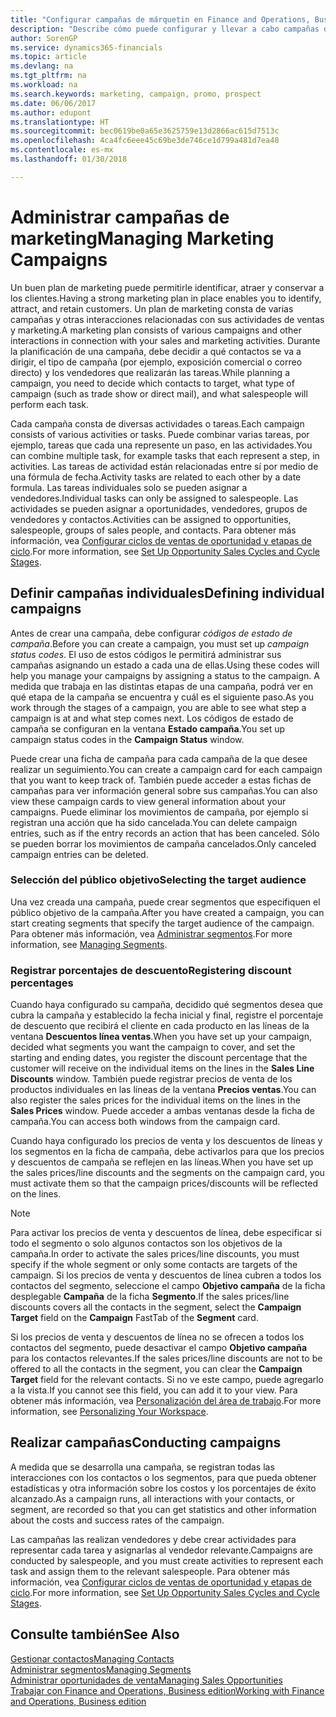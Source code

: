 ```yaml
---
title: "Configurar campañas de márquetin en Finance and Operations, Business edition | Documentos de Microsoft"
description: "Describe cómo puede configurar y llevar a cabo campañas de marketing en Finance and Operations, Business edition para ayudarle a identificar, atraer y conservar a los clientes."
author: SorenGP
ms.service: dynamics365-financials
ms.topic: article
ms.devlang: na
ms.tgt_pltfrm: na
ms.workload: na
ms.search.keywords: marketing, campaign, promo, prospect
ms.date: 06/06/2017
ms.author: edupont
ms.translationtype: HT
ms.sourcegitcommit: bec0619be0a65e3625759e13d2866ac615d7513c
ms.openlocfilehash: 4ca4fc6eee45c69be3de746ce1d799a481d7ea48
ms.contentlocale: es-mx
ms.lasthandoff: 01/30/2018

---
```

# <a name="managing-marketing-campaigns"></a><span data-ttu-id="4c420-103">Administrar campañas de marketing</span><span class="sxs-lookup"><span data-stu-id="4c420-103">Managing Marketing Campaigns</span></span>
<span data-ttu-id="4c420-104">Un buen plan de marketing puede permitirle identificar, atraer y conservar a los clientes.</span><span class="sxs-lookup"><span data-stu-id="4c420-104">Having a strong marketing plan in place enables you to identify, attract, and retain customers.</span></span> <span data-ttu-id="4c420-105">Un plan de marketing consta de varias campañas y otras interacciones relacionadas con sus actividades de ventas y marketing.</span><span class="sxs-lookup"><span data-stu-id="4c420-105">A marketing plan consists of various campaigns and other interactions in connection with your sales and marketing activities.</span></span> <span data-ttu-id="4c420-106">Durante la planificación de una campaña, debe decidir a qué contactos se va a dirigir, el tipo de campaña (por ejemplo, exposición comercial o correo directo) y los vendedores que realizarán las tareas.</span><span class="sxs-lookup"><span data-stu-id="4c420-106">While planning a campaign, you need to decide which contacts to target, what type of campaign (such as trade show or direct mail), and what salespeople will perform each task.</span></span>

<span data-ttu-id="4c420-107">Cada campaña consta de diversas actividades o tareas.</span><span class="sxs-lookup"><span data-stu-id="4c420-107">Each campaign consists of various activities or tasks.</span></span> <span data-ttu-id="4c420-108">Puede combinar varias tareas, por ejemplo, tareas que cada una represente un paso, en las actividades.</span><span class="sxs-lookup"><span data-stu-id="4c420-108">You can combine multiple task, for example tasks that each represent a step, in activities.</span></span> <span data-ttu-id="4c420-109">Las tareas de actividad están relacionadas entre sí por medio de una fórmula de fecha.</span><span class="sxs-lookup"><span data-stu-id="4c420-109">Activity tasks are related to each other by a date formula.</span></span> <span data-ttu-id="4c420-110">Las tareas individuales solo se pueden asignar a vendedores.</span><span class="sxs-lookup"><span data-stu-id="4c420-110">Individual tasks can only be assigned to salespeople.</span></span> <span data-ttu-id="4c420-111">Las actividades se pueden asignar a oportunidades, vendedores, grupos de vendedores y contactos.</span><span class="sxs-lookup"><span data-stu-id="4c420-111">Activities can be assigned to opportunities, salespeople, groups of sales people, and contacts.</span></span> <span data-ttu-id="4c420-112">Para obtener más información, vea [Configurar ciclos de ventas de oportunidad y etapas de ciclo](marketing-how-setup-opportunity-sales-cycles-stages.md).</span><span class="sxs-lookup"><span data-stu-id="4c420-112">For more information, see [Set Up Opportunity Sales Cycles and Cycle Stages](marketing-how-setup-opportunity-sales-cycles-stages.md).</span></span>

## <a name="defining-individual-campaigns"></a><span data-ttu-id="4c420-113">Definir campañas individuales</span><span class="sxs-lookup"><span data-stu-id="4c420-113">Defining individual campaigns</span></span>
<span data-ttu-id="4c420-114">Antes de crear una campaña, debe configurar *códigos de estado de campaña*.</span><span class="sxs-lookup"><span data-stu-id="4c420-114">Before you can create a campaign, you must set up *campaign status codes*.</span></span> <span data-ttu-id="4c420-115">El uso de estos códigos le permitirá administrar sus campañas asignando un estado a cada una de ellas.</span><span class="sxs-lookup"><span data-stu-id="4c420-115">Using these codes will help you manage your campaigns by assigning a status to the campaign.</span></span> <span data-ttu-id="4c420-116">A medida que trabaja en las distintas etapas de una campaña, podrá ver en qué etapa de la campaña se encuentra y cuál es el siguiente paso.</span><span class="sxs-lookup"><span data-stu-id="4c420-116">As you work through the stages of a campaign, you are able to see what step a campaign is at and what step comes next.</span></span> <span data-ttu-id="4c420-117">Los códigos de estado de campaña se configuran en la ventana **Estado campaña**.</span><span class="sxs-lookup"><span data-stu-id="4c420-117">You set up campaign status codes in the **Campaign Status** window.</span></span>

<span data-ttu-id="4c420-118">Puede crear una ficha de campaña para cada campaña de la que desee realizar un seguimiento.</span><span class="sxs-lookup"><span data-stu-id="4c420-118">You can create a campaign card for each campaign that you want to keep track of.</span></span> <span data-ttu-id="4c420-119">También puede acceder a estas fichas de campañas para ver información general sobre sus campañas.</span><span class="sxs-lookup"><span data-stu-id="4c420-119">You can also view these campaign cards to view general information about your campaigns.</span></span>
<span data-ttu-id="4c420-120">Puede eliminar los movimientos de campaña, por ejemplo si registran una acción que ha sido cancelada.</span><span class="sxs-lookup"><span data-stu-id="4c420-120">You can delete campaign entries, such as if the entry records an action that has been canceled.</span></span> <span data-ttu-id="4c420-121">Sólo se pueden borrar los movimientos de campaña cancelados.</span><span class="sxs-lookup"><span data-stu-id="4c420-121">Only canceled campaign entries can be deleted.</span></span>

### <a name="selecting-the-target-audience"></a><span data-ttu-id="4c420-122">Selección del público objetivo</span><span class="sxs-lookup"><span data-stu-id="4c420-122">Selecting the target audience</span></span>
<span data-ttu-id="4c420-123">Una vez creada una campaña, puede crear segmentos que especifiquen el público objetivo de la campaña.</span><span class="sxs-lookup"><span data-stu-id="4c420-123">After you have created a campaign, you can start creating segments that specify the target audience of the campaign.</span></span> <span data-ttu-id="4c420-124">Para obtener más información, vea [Administrar segmentos](marketing-segments.md).</span><span class="sxs-lookup"><span data-stu-id="4c420-124">For more information, see [Managing Segments](marketing-segments.md).</span></span>

### <a name="registering-discount-percentages"></a><span data-ttu-id="4c420-125">Registrar porcentajes de descuento</span><span class="sxs-lookup"><span data-stu-id="4c420-125">Registering discount percentages</span></span>
<span data-ttu-id="4c420-126">Cuando haya configurado su campaña, decidido qué segmentos desea que cubra la campaña y establecido la fecha inicial y final, registre el porcentaje de descuento que recibirá el cliente en cada producto en las líneas de la ventana **Descuentos línea ventas**.</span><span class="sxs-lookup"><span data-stu-id="4c420-126">When you have set up your campaign, decided what segments you want the campaign to cover, and set the starting and ending dates, you register the discount percentage that the customer will receive on the individual items on the lines in the **Sales Line Discounts** window.</span></span> <span data-ttu-id="4c420-127">También puede registrar precios de venta de los productos individuales en las líneas de la ventana **Precios ventas**.</span><span class="sxs-lookup"><span data-stu-id="4c420-127">You can also register the sales prices for the individual items on the lines in the **Sales Prices** window.</span></span> <span data-ttu-id="4c420-128">Puede acceder a ambas ventanas desde la ficha de campaña.</span><span class="sxs-lookup"><span data-stu-id="4c420-128">You can access both windows from the campaign card.</span></span>

 <span data-ttu-id="4c420-129">Cuando haya configurado los precios de venta y los descuentos de líneas y los segmentos en la ficha de campaña, debe activarlos para que los precios y descuentos de campaña se reflejen en las líneas.</span><span class="sxs-lookup"><span data-stu-id="4c420-129">When you have set up the sales prices/line discounts and the segments on the campaign card, you must activate them so that the campaign prices/discounts will be reflected on the lines.</span></span>

> [!NOTE]  
>   <span data-ttu-id="4c420-130">Para activar los precios de venta y descuentos de línea, debe especificar si todo el segmento o solo algunos contactos son los objetivos de la campaña.</span><span class="sxs-lookup"><span data-stu-id="4c420-130">In order to activate the sales prices/line discounts, you must specify if the whole segment or only some contacts are targets of the campaign.</span></span> <span data-ttu-id="4c420-131">Si los precios de venta y descuentos de línea cubren a todos los contactos del segmento, seleccione el campo **Objetivo campaña** de la ficha desplegable **Campaña** de la ficha **Segmento**.</span><span class="sxs-lookup"><span data-stu-id="4c420-131">If the sales prices/line discounts covers all the contacts in the segment, select the **Campaign Target** field on the **Campaign** FastTab of the **Segment** card.</span></span>

<span data-ttu-id="4c420-132">Si los precios de venta y descuentos de línea no se ofrecen a todos los contactos del segmento, puede desactivar el campo **Objetivo campaña** para los contactos relevantes.</span><span class="sxs-lookup"><span data-stu-id="4c420-132">If the sales prices/line discounts are not to be offered to all the contacts in the segment, you can clear the **Campaign Target** field for the relevant contacts.</span></span> <span data-ttu-id="4c420-133">Si no ve este campo, puede agregarlo a la vista.</span><span class="sxs-lookup"><span data-stu-id="4c420-133">If you cannot see this field, you can add it to your view.</span></span> <span data-ttu-id="4c420-134">Para obtener más información, vea [Personalización del área de trabajo](ui-personalization-user.md).</span><span class="sxs-lookup"><span data-stu-id="4c420-134">For more information, see [Personalizing Your Workspace](ui-personalization-user.md).</span></span>

## <a name="conducting-campaigns"></a><span data-ttu-id="4c420-135">Realizar campañas</span><span class="sxs-lookup"><span data-stu-id="4c420-135">Conducting campaigns</span></span>
<span data-ttu-id="4c420-136">A medida que se desarrolla una campaña, se registran todas las interacciones con los contactos o los segmentos, para que pueda obtener estadísticas y otra información sobre los costos y los porcentajes de éxito alcanzado.</span><span class="sxs-lookup"><span data-stu-id="4c420-136">As a campaign runs, all interactions with your contacts, or segment, are recorded so that you can get statistics and other information about the costs and success rates of the campaign.</span></span>

<span data-ttu-id="4c420-137">Las campañas las realizan vendedores y debe crear actividades para representar cada tarea y asignarlas al vendedor relevante.</span><span class="sxs-lookup"><span data-stu-id="4c420-137">Campaigns are conducted by salespeople, and you must create activities to represent each task and assign them to the relevant salespeople.</span></span> <span data-ttu-id="4c420-138">Para obtener más información, vea [Configurar ciclos de ventas de oportunidad y etapas de ciclo](marketing-how-setup-opportunity-sales-cycles-stages.md).</span><span class="sxs-lookup"><span data-stu-id="4c420-138">For more information, see [Set Up Opportunity Sales Cycles and Cycle Stages](marketing-how-setup-opportunity-sales-cycles-stages.md).</span></span>

## <a name="see-also"></a><span data-ttu-id="4c420-139">Consulte también</span><span class="sxs-lookup"><span data-stu-id="4c420-139">See Also</span></span>
[<span data-ttu-id="4c420-140">Gestionar contactos</span><span class="sxs-lookup"><span data-stu-id="4c420-140">Managing Contacts</span></span>](marketing-contacts.md)  
[<span data-ttu-id="4c420-141">Administrar segmentos</span><span class="sxs-lookup"><span data-stu-id="4c420-141">Managing Segments</span></span>](marketing-segments.md)  
[<span data-ttu-id="4c420-142">Administrar oportunidades de venta</span><span class="sxs-lookup"><span data-stu-id="4c420-142">Managing Sales Opportunities</span></span>](marketing-manage-sales-opportunities.md)  
[<span data-ttu-id="4c420-143">Trabajar con Finance and Operations, Business edition</span><span class="sxs-lookup"><span data-stu-id="4c420-143">Working with Finance and Operations, Business edition</span></span>](ui-work-product.md)  

